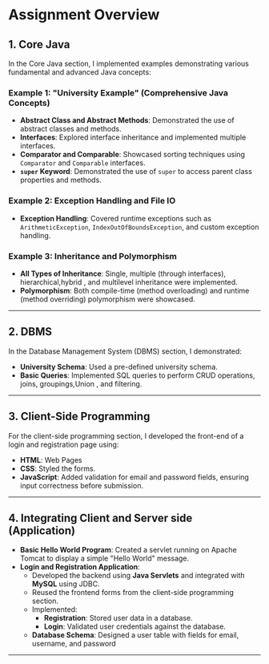 # Assignment Overview

## 1. Core Java
In the Core Java section, I implemented examples demonstrating various fundamental and advanced Java concepts:

### Example 1: "University Example" (Comprehensive Java Concepts)
- **Abstract Class and Abstract Methods**: Demonstrated the use of abstract classes and methods.
- **Interfaces**: Explored interface inheritance and implemented multiple interfaces.
- **Comparator and Comparable**: Showcased sorting techniques using `Comparator` and `Comparable` interfaces.
- **`super` Keyword**: Demonstrated the use of `super` to access parent class properties and methods.

### Example 2: Exception Handling and File IO
- **Exception Handling**: Covered runtime exceptions such as `ArithmeticException`, `IndexOutOfBoundsException`, and custom exception handling.


### Example 3: Inheritance and Polymorphism
- **All Types of Inheritance**: Single, multiple (through interfaces), hierarchical,hybrid , and multilevel inheritance were implemented.
- **Polymorphism**: Both compile-time (method overloading) and runtime (method overriding) polymorphism were showcased.

---

## 2. DBMS
In the Database Management System (DBMS) section, I demonstrated:
- **University Schema**: Used a pre-defined university schema.
- **Basic Queries**: Implemented SQL queries to perform CRUD operations, joins, groupings,Union , and filtering.

---

## 3. Client-Side Programming
For the client-side programming section, I developed the front-end of a login and registration page using:
- **HTML**: Web Pages
- **CSS**: Styled the forms.
- **JavaScript**: Added validation for email and password fields, ensuring input correctness before submission.

---

## 4. Integrating Client and Server side (Application)
- **Basic Hello World Program**: Created a servlet running on Apache Tomcat to display a simple "Hello World" message.
- **Login and Registration Application**:
  - Developed the backend using **Java Servlets** and integrated with **MySQL** using JDBC.
  - Reused the frontend forms from the client-side programming section.
  - Implemented:
    - **Registration**: Stored user data in a database.
    - **Login**: Validated user credentials against the database.
  - **Database Schema**: Designed a user table with fields for email, username, and password

---
